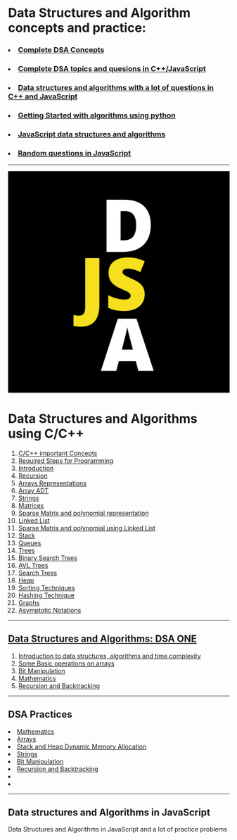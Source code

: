 # Data Structures and Algorithm concepts and practice:



### <li><a href="DSA_CONCEPTS">Complete DSA Concepts</a>
### <li><a href="#dsa-one">Complete DSA topics and quesions in C++/JavaScript</a>
### <li><a href="#dsa-practices">Data structures and algorithms with a lot of questions in C++ and JavaScript</a>
### <li> <a href="#intro">Getting Started with algorithms using python</a>
### <li><a href="#js-dsa">JavaScript data structures and algorithms</a>
### <li><a href="questions">Random questions in JavaScript</a>

<hr>

<img src="DSA.png" />

# Data Structures and Algorithms using C/C++
<ol>
<li><a href="DSA_CONCEPTS/cpp_concepts">C/C++ important Concepts</a>
<li><a href="DSA_CONCEPTS/important_programming_stuff">Required Steps for Programming</a>
<li><a href="DSA_CONCEPTS/Introduction">Introduction</a>
<li><a href="DSA_CONCEPTS/Recursion">Recursion</a>
<li><a href="DSA_CONCEPTS/Arrays_representation">Arrays Representations</a>
<li><a href="DSA_CONCEPTS/Array_ADT">Array ADT</a>
<li><a href="DSA_CONCEPTS/Strings">Strings</a>
<li><a href="DSA_CONCEPTS/Matrices">Matrices</a>
<li><a href="DSA_CONCEPTS/Sparse_matrix_polynomical_representation">Sparse Matrix and polynomial representation</a>
<li><a href="DSA_CONCEPTS/Linked_list">Linked List</a>
<li><a href="DSA_CONCEPTS/Sparse_matrix_polynomial_linked_list">Sparse Matrix and polynomial using Linked List</a>
<li><a href="DSA_CONCEPTS/Stack">Stack</a>
<li><a href="DSA_CONCEPTS/Queues">Queues</a>
<li><a href="DSA_CONCEPTS/Trees">Trees</a>
<li><a href="DSA_CONCEPTS/BST">Binary Search Trees</a>
<li><a href="DSA_CONCEPTS/AVL_Trees">AVL Trees</a>
<li><a href="DSA_CONCEPTS/Search_Trees">Search Trees</a>
<li><a href="DSA_CONCEPTS/Heap">Heap</a>
<li><a href="DSA_CONCEPTS/Sorting">Sorting Techniques</a>
<li><a href="DSA_CONCEPTS/Hashing">Hashing Technique</a>
<li><a href="DSA_CONCEPTS/Graphs">Graphs</a>
<li><a href="DSA_CONCEPTS/asymptotic_notations">Asymptotic Notations</a>
</ol>


<hr>

<h2 id="dsa-one"><a href="dsa-one"> Data Structures and Algorithms: DSA ONE</a></h2>
<ol>
<li><a href="dsa-one/introduction">Introduction to data structures, algorithms and time complexity</a>
<li><a href="dsa-one/array">Some Basic operations on arrays</a>
<li><a href="dsa-one/bit-manipulation">Bit Manipulation</a>
<li><a href="dsa-one/mathematics">Mathematics</a>
<li><a href="dsa-one/recursion-and-backtracking">Recursion and Backtracking</a>
</ol>


<hr>

<h2 id="dsa-practices"> DSA Practices</h2>
<li><a href="dsa-practice/maths">Mathematics</a>
<li><a href="dsa-practice/arrays">Arrays</a>
<li><a href="dsa-practice/dma">Stack and Heap Dynamic Memory Allocation</a>
<li><a href="dsa-practice/strings">Strings</a>
<li><a href="dsa-practice/bit-manipulation">Bit Manipulation</a>
<li><a href="dsa-practice/recursion-backtracking">Recursion and Backtracking</a>
<li><a href="dsa-practice/"></a>
<li><a href="dsa-practice/"></a>




<hr>

<h2 id="js-dsa">Data structures and Algorithms in JavaScript</h2>
Data Structures and Algorithms in JavaScript and a lot of practice problems
